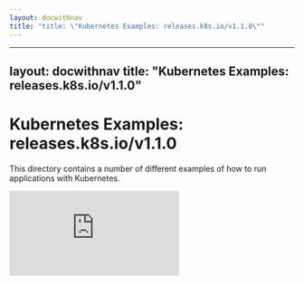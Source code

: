 ```yaml
---
layout: docwithnav
title: "title: \"Kubernetes Examples: releases.k8s.io/v1.1.0\""
---
```

---
layout: docwithnav
title: "Kubernetes Examples: releases.k8s.io/v1.1.0"
---
<!-- BEGIN MUNGE: UNVERSIONED_WARNING -->


<!-- END MUNGE: UNVERSIONED_WARNING -->

# Kubernetes Examples: releases.k8s.io/v1.1.0

This directory contains a number of different examples of how to run
applications with Kubernetes.




<!-- BEGIN MUNGE: IS_VERSIONED -->
<!-- TAG IS_VERSIONED -->
<!-- END MUNGE: IS_VERSIONED -->


<!-- BEGIN MUNGE: GENERATED_ANALYTICS -->
[![Analytics](https://kubernetes-site.appspot.com/UA-36037335-10/GitHub/examples/README.md?pixel)]()
<!-- END MUNGE: GENERATED_ANALYTICS -->


